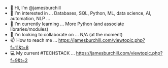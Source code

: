 - 👋 Hi, I’m @jamesburchill
- 👀 I’m interested in ... Databases, SQL, Python, ML, data science, AI, automation, NLP ...
- 🌱 I’m currently learning ... More Python (and associate libraries/modules)
- 💞️ I’m looking to collaborate on ... N/A (at the moment)
- 📫 How to reach me ... https://jamesburchill.com/viewtopic.php?f=11&t=8
- 💻 My current #TECHSTACK ... https://jamesburchill.com/viewtopic.php?f=9&t=2

<!---
jamesburchill/jamesburchill is a ✨ special ✨ repository because its `README.md` (this file) appears on your GitHub profile.
You can click the Preview link to take a look at your changes.
--->
